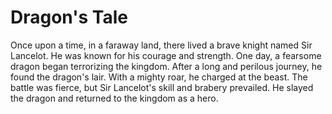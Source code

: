 # Dragon's Tale

Once upon a time, in a faraway land, there lived a brave knight named Sir Lancelot. He was known for his courage and strength. One day, a fearsome dragon began terrorizing the kingdom. After a long and perilous journey, he found the dragon's lair. With a mighty roar, he charged at the beast. The battle was fierce, but Sir Lancelot's skill and brabery prevailed. He slayed the dragon and returned to the kingdom as a hero.
